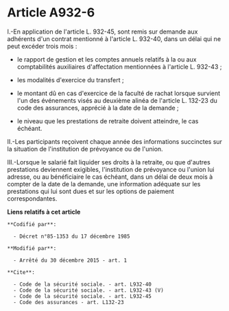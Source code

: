 # Article A932-6

I.-En application de l'article L. 932-45, sont remis sur demande aux adhérents d'un contrat mentionné à l'article L. 932-40,
dans un délai qui ne peut excéder trois mois :

- le rapport de gestion et les comptes annuels relatifs à la ou aux comptabilités auxiliaires d'affectation mentionnées à
l'article L. 932-43 ;

- les modalités d'exercice du transfert ;

- le montant dû en cas d'exercice de la faculté de rachat lorsque survient l'un des événements visés au deuxième alinéa de
l'article L. 132-23 du code des assurances, apprécié à la date de la demande ;

- le niveau que les prestations de retraite doivent atteindre, le cas échéant. 

II.-Les participants reçoivent chaque année des informations succinctes sur la situation de l'institution de prévoyance ou de
l'union. 

III.-Lorsque le salarié fait liquider ses droits à la retraite, ou que d'autres prestations deviennent exigibles,
l'institution de prévoyance ou l'union lui adresse, ou au bénéficiaire le cas échéant, dans un délai de deux mois à compter
de la date de la demande, une information adéquate sur les prestations qui lui sont dues et sur les options de paiement
correspondantes.

**Liens relatifs à cet article**

	**Codifié par**:

	  - Décret n°85-1353 du 17 décembre 1985

	**Modifié par**:

	  - Arrêté du 30 décembre 2015 - art. 1

	**Cite**:

	  - Code de la sécurité sociale. - art. L932-40
	  - Code de la sécurité sociale. - art. L932-43 (V)
	  - Code de la sécurité sociale. - art. L932-45
	  - Code des assurances - art. L132-23
